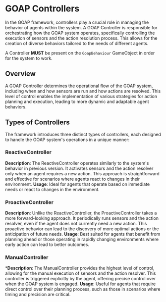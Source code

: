 # GOAP Controllers
In the GOAP framework, controllers play a crucial role in managing the behavior of agents within the system. A GOAP Controller is responsible for orchestrating how the GOAP system operates, specifically controlling the execution of sensors and the action resolution process. This allows for the creation of diverse behaviors tailored to the needs of different agents.

A Controller **MUST** be present on the `GoapBehaviour` GameObject in order for the system to work.

## Overview
A GOAP Controller determines the operational flow of the GOAP system, including when and how sensors are run and how actions are resolved. This level of control enables the implementation of various strategies for action planning and execution, leading to more dynamic and adaptable agent behaviors.

## Types of Controllers
The framework introduces three distinct types of controllers, each designed to handle the GOAP system's operations in a unique manner:

### ReactiveController
**Description**: The ReactiveController operates similarly to the system's behavior in previous version. It activates sensors and the action resolver only when an agent requires a new action. This approach is straightforward and effective for scenarios where agents react to changes in their environment.
**Usage**: Ideal for agents that operate based on immediate needs or react to changes in the environment.

### ProactiveController
**Description**: Unlike the ReactiveController, the ProactiveController takes a more forward-looking approach. It periodically runs sensors and the action resolver, even if the agent does not currently need a new action. This proactive behavior can lead to the discovery of more optimal actions or the anticipation of future needs.
**Usage**: Best suited for agents that benefit from planning ahead or those operating in rapidly changing environments where early action can lead to better outcomes.

### ManualController
***Description**: The ManualController provides the highest level of control, allowing for the manual execution of sensors and the action resolver. This controller is triggered explicitly by the agent, offering precise control over when the GOAP system is engaged.
**Usage**: Useful for agents that require direct control over their planning process, such as those in scenarios where timing and precision are critical.
